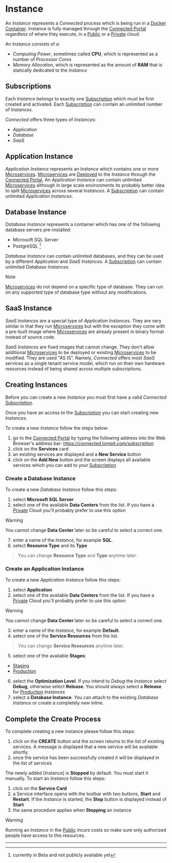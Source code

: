 # Instance

An *Instance* represents a *Connected* process which is being run in a [Docker Container](https://www.docker.com/). Instance is fully managed through the [Connected Portal](ConnectedPortal.md) regardless of where they execute, in a [Public](PublicCloud.md) or a [Private](PrivateCloud.md) cloud.

An *Instance* consists of a:

- *Computing Power*, sometimes called **CPU**, which is represented as a number of *Processor Cores*
- *Memory Allocation*, which is represented as the amount of **RAM** that is statically dedicated to the *Instance*

## Subscriptions

Each *Instance* belongs to exactly one [Subscription](Subscription.md) which must be first created and activated. Each [Subscription](Subscription.md) can contain an unlimited number of *Instances*.

*Connected* offers three types of *Instances*:

- *Application*
- *Database*
- *SaaS*

## Application Instance

*Application Instance* represents an *Instance* which contains one or more [Microservices](../Microservices/README.md). [Microservices](../Microservices/README.md) are [Deployed](../Deployment/README.md) to the *Instance* through the [Connected Portal](ConnectedPortal.md). An *Application Instance* can contain unlimited [Microservices](../Microservices/README.md) although in large scale environments its probably better idea to split [Microservices](../Microservices/README.md) across several *Instances*. A [Subscription](Subscription.md) can contain unlimited *Application Instances*.

## Database Instance

*Database Instance* represents a container which has one of the following database servers pre-installed:

- Microsoft SQL Server
- PostgreSQL [^1]

*Database Instance* can contain unlimited databases, and they can be used by a different *Application* and *SaaS* *Instances*. A [Subscription](Subscription.md) can contain unlimited *Database Instances*.

> [!NOTE]
> [Microservices](../Microservices/README.md) do not depend on a specific type of database. They can run on any supported type of database type without any modifications.

## SaaS Instance

*SaaS Instances* are a special type of *Application Instances*. They are very similar in that they run [Microservices](../Microservices/README.md) but with the exception they come with a pre-built image where [Microservices](../Microservices/README.md) are already present in binary format instead of source code.

*SaaS Instances* are fixed images that cannot change. They don't allow additional [Microservices](../Microservices/README.md) to be deployed or existing [Microservices](../Microservices/README.md) to be modified. They are used "AS IS". Namely, *Connected* offers most *SaaS* services as a single tenant service model, which run on their own hardware resources instead of being shared across multiple subscriptions.

## Creating Instances

Before you can create a new *Instance* you must first have a valid *Connected* [Subscription](Subscription.md).

Once you have an access to the [Subscription](Subscription.md) you can start creating new *Instances*.

To create a new *Instance* follow the steps below:

1. go to the [Connected Portal](ConnectedPortal.md) by typing the following address into the Web Browser's address bar: https://connected.tompit.com/subscription
2. click on the **Services** card
3. an existing services are displayed and a **New Service** button
4. click on the **Add New** button and the screen displays all available services which you can add to your [Subscription](Subscription.md)

### Create a Database Instance

To create a new *Database Instance* follow this steps:

1. select **Microsoft SQL Server**
2. select one of the available **Data Centers** from the list. If you have a [Private](PrivateCloud.md) Cloud you'll probably prefer to use this option

> [!WARNING]
> You cannot change **Data Center** later so be careful to select a correct one.

7. enter a name of the *Instance*, for example **SQL**.
8. select **Resource Type** and its **Type**

> You can change **Resource Type** and **Type** anytime later.

### Create an Application Instance

To create a new *Application Instance* follow this steps:

1. select **Application**
2. select one of the available **Data Centers** from the list. If you have a [Private](PrivateCloud.md) Cloud you'll probably prefer to use this option

> [!WARNING]
> You cannot change **Data Center** later so be careful to select a correct one.  

3. enter a name of the *Instance*, for example **Default**.
4. select one of the **Service Resources** from the list.

> You can change **Service Resources** anytime later.

5. select one of the available **Stages**:

 - [Staging](Staging.md)
 - [Production](Production.md)
 
6. select the **Optimization Level**. If you intend to *Debug* the *Instance* select **Debug**, otherwise select **Release**. You should always select a **Release** for [Production](Production.md) *Instances* 
7. select a **Database Instance**. You can attach to the existing *Database Instance* or create a completely new inline.

## Complete the Create Process

To complete creating a new instance please follow this steps:

1. click on the **CREATE** button and the screen returns to the list of existing services. A message is displayed that a new service will be available shortly.
2. once the service has been successfully created it will be displayed in the list of services

The newly added [Instance] is **Stopped** by default. You must start it manually. To start an *Instance* follow this steps:

1. click on the **Service Card**
2. a Service interface opens with the toolbar with two buttons, **Start** and **Restart**. If the *Instance* is started, the **Stop** button is displayed instead of **Start**
3. the same procedure applies when **Stopping** an instance 

> [!WARNING]
> Running an *Instance* in the [Public](PublicCloud.md) incurs costs so make sure only authorized people have access to this resources.
---

[^1]: currently in Beta and not publicly available yet